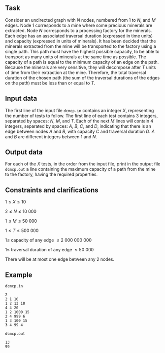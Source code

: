 ## Task

Consider an undirected graph with $N$ nodes, numbered from $1$ to $N$, and $M$ edges. Node $1$ corresponds to a mine where some precious minerals are extracted. Node $N$ corresponds to a processing factory for the minerals. Each edge has an associated traversal duration (expressed in time units) and capacity (expressed in units of minerals). It has been decided that the minerals extracted from the mine will be transported to the factory using a single path. This path must have the highest possible capacity, to be able to transport as many units of minerals at the same time as possible. The capacity of a path is equal to the minimum capacity of an edge on the path. Because the minerals are very sensitive, they will decompose after $T$ units of time from their extraction at the mine. Therefore, the total traversal duration of the chosen path (the sum of the traversal durations of the edges on the path) must be less than or equal to $T$.

## Input data

The first line of the input file `dcmcp.in` contains an integer $X$, representing the number of tests to follow. The first line of each test contains 3 integers, separated by spaces: $N$, $M$, and $T$. Each of the next $M$ lines will contain 4 integers, separated by spaces: $A$, $B$, $C$, and $D$, indicating that there is an edge between nodes $A$ and $B$, with capacity $C$ and traversal duration $D$. $A$ and $B$ are different integers between $1$ and $N$.

## Output data

For each of the $X$ tests, in the order from the input file, print in the output file `dcmcp.out` a line containing the maximum capacity of a path from the mine to the factory, having the required properties.

## Constraints and clarifications

$1 \leq X \leq 10$

$2 \leq N \leq 10\ 000$

$1 \leq M \leq 50\ 000$

$1 \leq T \leq 500\ 000$

$1 \leq$ capacity of any edge $\leq 2\ 000\ 000\ 000$

$1 \leq$ traversal duration of any edge $\leq 50\ 000$

There will be at most one edge between any 2 nodes.

## Example

`dcmcp.in`
```
2
2 1 10
1 2 13 10
4 4 20
1 2 1000 15
2 4 999 6
1 3 100 15
3 4 99 4
```

`dcmcp.out`
```
13
99
```